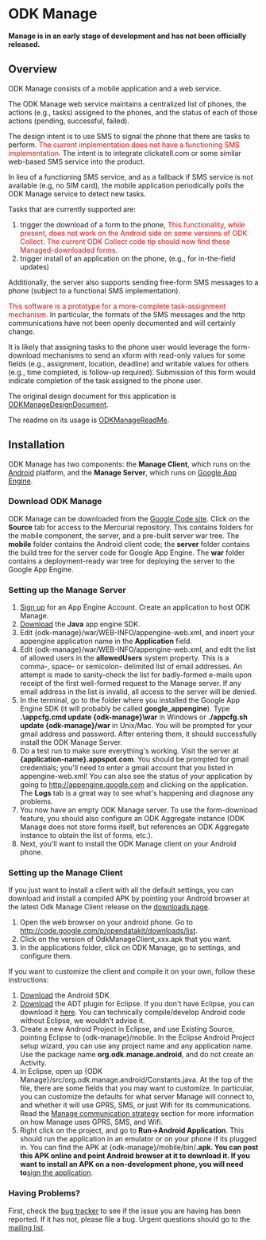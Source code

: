 # ODK Manage #
**Manage is in an early stage of development and has not been officially released.**

## Overview ##
ODK Manage consists of a mobile application and a web service.

The ODK Manage web service maintains a centralized list of phones, the actions (e.g., tasks) assigned to the phones, and the status of each of those actions (pending, successful, failed).

The design intent is to use SMS to signal the phone that there are tasks to perform.  <font color='red'>The current implementation does not have a functioning SMS implementation.</font>  The intent is to integrate clickatell.com or some similar web-based SMS service into the product.

In lieu of a functioning SMS service, and as a fallback if SMS service is not available (e.g, no SIM card), the mobile application periodically polls the ODK Manage service to detect new tasks.

Tasks that are currently supported are:
  1. trigger the download of a form to the phone, <font color='red'>This functionality, while present, does not work on the Android side on some versions of ODK Collect.  The current ODK Collect code tip should now find these Managed-downloaded forms.</font>
  1. trigger install of an application on the phone, (e.g., for in-the-field updates)

Additionally, the server also supports sending free-form SMS messages to a phone (subject to a functional SMS implementation).

<font color='red'>This software is a prototype for a more-complete task-assignment mechanism.</font>  In particular, the formats of the SMS messages and the http communications have not been openly documented and will certainly change.

It is likely that assigning tasks to the phone user would leverage the form-download mechanisms to send an xform with read-only values for some fields (e.g., assignment, location, deadline) and writable values for others (e.g., time completed, is follow-up required).  Submission of this form would indicate completion of the task assigned to the phone user.

The original design document for this application is [ODKManageDesignDocument](ODKManageDesignDocument.md).

The readme on its usage is [ODKManageReadMe](ODKManageReadMe.md).

## Installation ##
ODK Manage has two components: the **Manage Client**, which runs on the <a href='http://www.android.com/'>Android</a> platform, and the **Manage Server**, which runs on <a href='http://code.google.com/appengine/'>Google App Engine</a>.

### Download ODK Manage ###
ODK Manage can be downloaded from the <a href='http://code.google.com/p/opendatakit/'>
Google Code site</a>. Click on the <strong>Source</strong> tab for access to the Mercurial repository. This contains folders for the mobile component, the server, and a pre-built server war tree. The <strong>mobile</strong>
folder contains the Android client code; the <strong>server</strong> folder contains the build tree for the server code for Google App Engine. The <strong>war</strong> folder contains a deployment-ready war tree for deploying the server to the Google App Engine.

### Setting up the Manage Server ###
  1. <a href='http://appengine.google.com'>Sign up</a> for an App Engine Account. Create an application to host ODK Manage.
  1. <a href='http://code.google.com/appengine/downloads.html'>Download</a> the <strong>Java</strong> app engine SDK.
  1. Edit {odk-manage}/war/WEB-INFO/appengine-web.xml, and insert your appengine application name in the <strong>Application</strong> field.
  1. Edit {odk-manage}/war/WEB-INFO/appengine-web.xml, and edit the list of allowed users in the <strong>allowedUsers</strong> system property.  This is a comma-, space- or semicolon- delimited list of email addresses.  An attempt is made to sanity-check the list for badly-formed e-mails upon receipt of the first well-formed request to the Manage server.  If any email address in the list is invalid, all access to the server will be denied.
  1. In the terminal, go to the folder where you installed the Google App Engine SDK (it will probably be called <strong>google_appengine</strong>). Type <strong>.\appcfg.cmd update {odk-manage}\war</strong> in Windows or <strong>./appcfg.sh update {odk-manage}/war</strong> in Unix/Mac. You will be prompted for your gmail address and password. After entering them, it should successfully install the ODK Manage Server.
  1. Do a test run to make sure everything's working. Visit the server at <strong>{application-name}.appspot.com</strong>. You should be prompted for gmail credentials; you'll need to enter a gmail account that you listed in appengine-web.xml! You can also see the status of your application by going to <a href='http://appengine.google.com'><a href='http://appengine.google.com'>http://appengine.google.com</a></a> and clicking on the application. The <strong>Logs</strong> tab is a great way to see what's happening and diagnose any problems.
  1. You now have an empty ODK Manage server. To use the form-download feature, you should also configure an ODK Aggregate instance (ODK Manage does not store forms itself, but references an ODK Aggregate instance to obtain the list of forms, etc.).
  1. Next, you'll want to install the ODK Manage client on your Android phone.

### Setting up the Manage Client ###

If you just want to install a client with all the default settings, you can download and install a compiled APK by pointing your Android browser at the latest Odk Manage Client release on the <a href='http://code.google.com/p/opendatakit/downloads/list'>downloads page</a>.

  1. Open the web browser on your android phone. Go to http://code.google.com/p/opendatakit/downloads/list.
  1. Click on the version of OdkManageClient\_xxx.apk that you want.
  1. In the applications folder, click on ODK Manage, go to settings, and configure them.

If you want to customize the client and compile it on your own, follow these instructions:
  1. <a href='http://developer.android.com/sdk/1.5_r3/index.html'>Download</a> the Android SDK.
  1. <a href='http://developer.android.com/sdk/eclipse-adt.html'>Download</a> the ADT plugin for Eclipse. If you don't have Eclipse, you can download it <a href='http://www.eclipse.org/'>here</a>. You can technically compile/develop Android code without Eclipse, we wouldn't advise it.
  1. Create a new Android Project in Eclipse, and use Existing Source, pointing Eclipse to {odk-manage}/mobile. In the Eclipse Android Project setup wizard, you can use any project name and any application name. Use the package name <strong>org.odk.manage.android</strong>, and do not create an Activity.
  1. In Eclipse, open up {ODK Manage}/src/org.odk.manage.android/Constants.java. At the top of the file, there are some fields that you may want to customize. In particular, you can customize the defaults for what server Manage will connect to, and whether it will use GPRS, SMS, or just Wifi for its communications. Read the <a href='#comm_strategy'>Manage communication strategy</a> section for more information on how Manage uses GPRS, SMS, and Wifi.
  1. Right click on the project, and go to <strong>Run->Android Application</strong>. This should run the application in an emulator or on your phone if its plugged in. You can find the APK at {odk-manage}/mobile/bin/**.apk. You can post this APK online and point Android browser at it to download it. If you want to install an APK on a non-development phone, you will need to**<a href='http://developer.android.com/guide/publishing/app-signing.html'>sign the application</a>.

### Having Problems? ###
First, check the [bug tracker](http://code.google.com/p/opendatakit/issues/list) to see if the issue you are having has been reported. If it has not, please file a bug. Urgent questions should go to the [mailing list](http://groups.google.com/group/opendatakit).